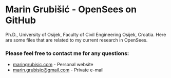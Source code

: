# Marin Grubišić - OpenSees on GitHub

Ph.D., University of Osijek, Faculty of Civil Engineering Osijek, Croatia. Here are some files that are related to my current research in OpenSees. 

### Please feel free to contact me for any questions:

 * [maringrubisic.com](http://maringrubisic.com/) - Personal website
 * [marin.grubisic@gmail.com](marin.grubisic@gmail.com) - Private e-mail
